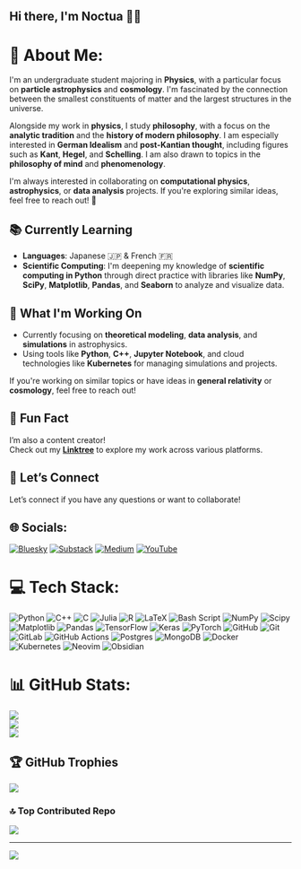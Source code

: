 ## Hi there, I'm Noctua 👋🦉

# 💫 About Me:
I'm an undergraduate student majoring in **Physics**, with a particular focus on **particle astrophysics** and **cosmology**. I'm fascinated by the connection between the smallest constituents of matter and the largest structures in the universe.

Alongside my work in **physics**, I study **philosophy**, with a focus on the **analytic tradition** and the **history of modern philosophy**. I am especially interested in **German Idealism** and **post-Kantian thought**, including figures such as **Kant**, **Hegel**, and **Schelling**. I am also drawn to topics in the **philosophy of mind** and **phenomenology**.

I'm always interested in collaborating on **computational physics**, **astrophysics**, or **data analysis** projects. If you're exploring similar ideas, feel free to reach out! 🌌

## 📚 Currently Learning
- **Languages**: Japanese 🇯🇵 & French 🇫🇷  
- **Scientific Computing**: I'm deepening my knowledge of **scientific computing in Python** through direct practice with libraries like **NumPy**, **SciPy**, **Matplotlib**, **Pandas**, and **Seaborn** to analyze and visualize data.

## 🔬 What I'm Working On
- Currently focusing on **theoretical modeling**, **data analysis**, and **simulations** in astrophysics.  
- Using tools like **Python**, **C++**, **Jupyter Notebook**, and cloud technologies like **Kubernetes** for managing simulations and projects.  

If you're working on similar topics or have ideas in **general relativity** or **cosmology**, feel free to reach out!

## 🎥 Fun Fact
I’m also a content creator!  
Check out my **[Linktree](https://linktr.ee/noctuaquanta)** to explore my work across various platforms.

## 🤝 Let’s Connect
Let’s connect if you have any questions or want to collaborate!

## 🌐 Socials:
[![Bluesky](https://img.shields.io/badge/bluesky-0285FF?style=for-the-badge&logo=bluesky&logoColor=%23FFFFFF)](https://bsky.app/profile/noctuaquanta.bsky.social) [![Substack](https://img.shields.io/badge/Substack-%23006f5c.svg?style=for-the-badge&logo=substack&logoColor=FF6719)](https://substack.com/@noctuaquanta) [![Medium](https://img.shields.io/badge/Medium-12100E?style=for-the-badge&logo=medium&logoColor=white)](https://medium.com/@noctuaquanta) [![YouTube](https://img.shields.io/badge/YouTube-%23FF0000.svg?style=for-the-badge&logo=YouTube&logoColor=white)](https://youtube.com/@noctuaquanta?si=PQFCcSFNa2ZsqW6J)

# 💻 Tech Stack:
![Python](https://img.shields.io/badge/python-3670A0?style=for-the-badge&logo=python&logoColor=ffdd54) ![C++](https://img.shields.io/badge/c++-%2300599C.svg?style=for-the-badge&logo=c%2B%2B&logoColor=white) ![C](https://img.shields.io/badge/c-%2300599C.svg?style=for-the-badge&logo=c&logoColor=white) ![Julia](https://img.shields.io/badge/-Julia-9558B2?style=for-the-badge&logo=julia&logoColor=white) ![R](https://img.shields.io/badge/r-%23276DC3.svg?style=for-the-badge&logo=r&logoColor=white) ![LaTeX](https://img.shields.io/badge/latex-%23008080.svg?style=for-the-badge&logo=latex&logoColor=white) ![Bash Script](https://img.shields.io/badge/bash_script-%23121011.svg?style=for-the-badge&logo=gnu-bash&logoColor=white) ![NumPy](https://img.shields.io/badge/numpy-%23013243.svg?style=for-the-badge&logo=numpy&logoColor=white) ![Scipy](https://img.shields.io/badge/SciPy-%230C55A5.svg?style=for-the-badge&logo=scipy&logoColor=%white) ![Matplotlib](https://img.shields.io/badge/Matplotlib-%23ffffff.svg?style=for-the-badge&logo=Matplotlib&logoColor=black) ![Pandas](https://img.shields.io/badge/pandas-%23150458.svg?style=for-the-badge&logo=pandas&logoColor=white) ![TensorFlow](https://img.shields.io/badge/TensorFlow-%23FF6F00.svg?style=for-the-badge&logo=TensorFlow&logoColor=white) ![Keras](https://img.shields.io/badge/Keras-%23D00000.svg?style=for-the-badge&logo=Keras&logoColor=white) ![PyTorch](https://img.shields.io/badge/PyTorch-%23EE4C2C.svg?style=for-the-badge&logo=PyTorch&logoColor=white) ![GitHub](https://img.shields.io/badge/github-%23121011.svg?style=for-the-badge&logo=github&logoColor=white) ![Git](https://img.shields.io/badge/git-%23F05033.svg?style=for-the-badge&logo=git&logoColor=white) ![GitLab](https://img.shields.io/badge/gitlab-%23181717.svg?style=for-the-badge&logo=gitlab&logoColor=white) ![GitHub Actions](https://img.shields.io/badge/github%20actions-%232671E5.svg?style=for-the-badge&logo=githubactions&logoColor=white) ![Postgres](https://img.shields.io/badge/postgres-%23316192.svg?style=for-the-badge&logo=postgresql&logoColor=white) ![MongoDB](https://img.shields.io/badge/MongoDB-%234ea94b.svg?style=for-the-badge&logo=mongodb&logoColor=white) ![Docker](https://img.shields.io/badge/docker-%230db7ed.svg?style=for-the-badge&logo=docker&logoColor=white) ![Kubernetes](https://img.shields.io/badge/kubernetes-%23326ce5.svg?style=for-the-badge&logo=kubernetes&logoColor=white) ![Neovim](https://img.shields.io/badge/NeoVim-%2357A143.svg?&style=for-the-badge&logo=neovim&logoColor=white) ![Obsidian](https://img.shields.io/badge/Obsidian-%23483699.svg?style=for-the-badge&logo=obsidian&logoColor=white)
# 📊 GitHub Stats:
![](https://github-readme-stats.vercel.app/api?username=noctuaquanta&theme=dark&hide_border=false&include_all_commits=true&count_private=true)<br/>
![](https://nirzak-streak-stats.vercel.app/?user=noctuaquanta&theme=dark&hide_border=false)<br/>
![](https://github-readme-stats.vercel.app/api/top-langs/?username=noctuaquanta&theme=dark&hide_border=false&include_all_commits=true&count_private=true&layout=compact)

## 🏆 GitHub Trophies
![](https://github-profile-trophy.vercel.app/?username=noctuaquanta&theme=nord&no-frame=false&no-bg=true&margin-w=4)

### 🔝 Top Contributed Repo
![](https://github-contributor-stats.vercel.app/api?username=noctuaquanta&limit=5&theme=dark&combine_all_yearly_contributions=true)

---
[![](https://visitcount.itsvg.in/api?id=noctuaquanta&icon=0&color=1)](https://visitcount.itsvg.in)

<!-- Proudly created with GPRM ( https://gprm.itsvg.in ) -->
